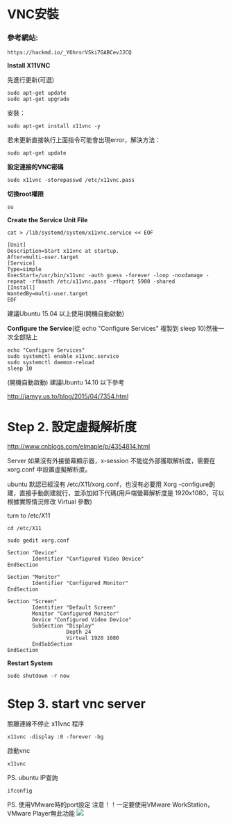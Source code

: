 # VNC安裝 
### 參考網站:
```
https://hackmd.io/_Y6hnsrVSki7GABCevJJCQ
```
**Install X11VNC**

先進行更新(可選)
```
sudo apt-get update
sudo apt-get upgrade
```

安裝：
```
sudo apt-get install x11vnc -y
```

若未更新直接執行上面指令可能會出現error，解決方法： 
```
sudo apt-get update
```

**設定連接的VNC密碼**
```
sudo x11vnc -storepasswd /etc/x11vnc.pass
```

**切換root權限**
```
su
```

**Create the Service Unit File**
```
cat > /lib/systemd/system/x11vnc.service << EOF
```
```
[Unit]
Description=Start x11vnc at startup.
After=multi-user.target
[Service]
Type=simple
ExecStart=/usr/bin/x11vnc -auth guess -forever -loop -noxdamage -repeat -rfbauth /etc/x11vnc.pass -rfbport 5900 -shared
[Install]
WantedBy=multi-user.target
EOF
```

建議Ubuntu 15.04 以上使用(開機自動啟動)

**Configure the Service**(從 echo "Configure Services" 複製到 sleep 10)然後一次全部貼上
```
echo "Configure Services"
sudo systemctl enable x11vnc.service
sudo systemctl daemon-reload
sleep 10
```

(開機自動啟動)
建議Ubuntu 14.10 以下參考


http://jamyy.us.to/blog/2015/04/7354.html


# Step 2. 設定虛擬解析度
http://www.cnblogs.com/elmaple/p/4354814.html

Server 如果沒有外接螢幕顯示器，x-session 不能從外部獲取解析度，需要在 xorg.conf 中設置虛擬解析度。

ubuntu 默認已經沒有 /etc/X11/xorg.conf，也沒有必要用 Xorg -configure創建，直接手動創建就行，並添加如下代碼(用戶端螢幕解析度是 1920x1080，可以根據實際情況修改 Virtual 參數)

turn to /etc/X11
```
cd /etc/X11
```

```
sudo gedit xorg.conf
```

```
Section "Device"
        Identifier "Configured Video Device"
EndSection

Section "Monitor"
        Identifier "Configured Monitor"
EndSection

Section "Screen"
        Identifier "Default Screen"
        Monitor "Configured Monitor"
        Device "Configured Video Device"
        SubSection "Display"
                   Depth 24
                   Virtual 1920 1080
        EndSubSection
EndSection
```

**Restart System**
```
sudo shutdown -r now
```

# Step 3. start vnc server

脫離連線不停止 x11vnc 程序
```
x11vnc -display :0 -forever -bg
```

啟動vnc
```
x11vnc
```

PS.
ubuntu IP查詢
```
ifconfig
```
PS.
使用VMware時的port設定
注意！！一定要使用VMware WorkStation，VMware Player無此功能
![](https://i.imgur.com/Gqcvzek.jpg)

